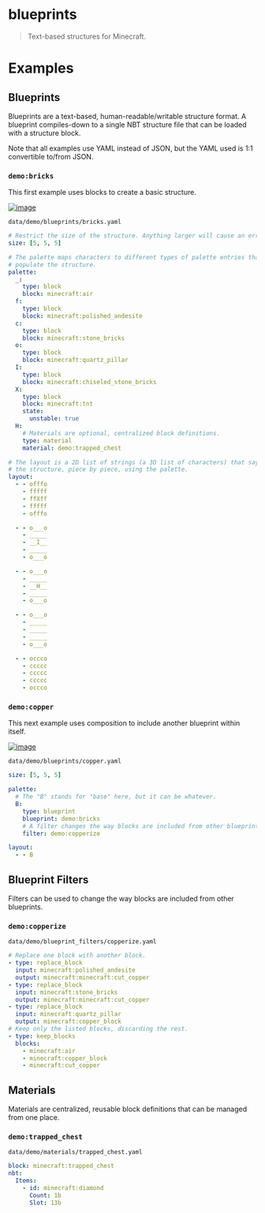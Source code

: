# blueprints

> Text-based structures for Minecraft.

# Examples

## Blueprints

Blueprints are a text-based, human-readable/writable structure format. A blueprint compiles-down to a single NBT structure file that can be loaded with a structure block.

Note that all examples use YAML instead of JSON, but the YAML used is 1:1 convertible to/from JSON.

### `demo:bricks`

This first example uses blocks to create a basic structure.

[![image](https://i.imgur.com/0fsLTsp.png)](https://i.imgur.com/yxnoyF1.png)

`data/demo/blueprints/bricks.yaml`

```yaml
# Restrict the size of the structure. Anything larger will cause an error.
size: [5, 5, 5]

# The palette maps characters to different types of palette entries that describe how to
# populate the structure.
palette:
  _:
    type: block
    block: minecraft:air
  f:
    type: block
    block: minecraft:polished_andesite
  c:
    type: block
    block: minecraft:stone_bricks
  o:
    type: block
    block: minecraft:quartz_pillar
  I:
    type: block
    block: minecraft:chiseled_stone_bricks
  X:
    type: block
    block: minecraft:tnt
    state:
      unstable: true
  H:
    # Materials are optional, centralized block definitions.
    type: material
    material: demo:trapped_chest

# The layout is a 2D list of strings (a 3D list of characters) that says how to build
# the structure, piece by piece, using the palette.
layout:
  - - offfo
    - fffff
    - ffXff
    - fffff
    - offfo

  - - o___o
    - _____
    - __I__
    - _____
    - o___o

  - - o___o
    - _____
    - __H__
    - _____
    - o___o

  - - o___o
    - _____
    - _____
    - _____
    - o___o

  - - occco
    - ccccc
    - ccccc
    - ccccc
    - occco
```

### `demo:copper`

This next example uses composition to include another blueprint within itself.

[![image](https://i.imgur.com/vo4pr9X.png)](https://i.imgur.com/KF57IKW.png)

`data/demo/blueprints/copper.yaml`

```yaml
size: [5, 5, 5]

palette:
  # The "B" stands for "base" here, but it can be whatever.
  B:
    type: blueprint
    blueprint: demo:bricks
    # A filter changes the way blocks are included from other blueprints.
    filter: demo:copperize

layout:
  - - B
```

## Blueprint Filters

Filters can be used to change the way blocks are included from other blueprints.

### `demo:copperize`

`data/demo/blueprint_filters/copperize.yaml`

```yaml
# Replace one block with another block.
- type: replace_block
  input: minecraft:polished_andesite
  output: minecraft:minecraft:cut_copper
- type: replace_block
  input: minecraft:stone_bricks
  output: minecraft:minecraft:cut_copper
- type: replace_block
  input: minecraft:quartz_pillar
  output: minecraft:copper_block
# Keep only the listed blocks, discarding the rest.
- type: keep_blocks
  blocks:
    - minecraft:air
    - minecraft:copper_block
    - minecraft:cut_copper
```

## Materials

Materials are centralized, reusable block definitions that can be managed from one place.

### `demo:trapped_chest`

`data/demo/materials/trapped_chest.yaml`

```yaml
block: minecraft:trapped_chest
nbt:
  Items:
    - id: minecraft:diamond
      Count: 1b
      Slot: 13b
```
